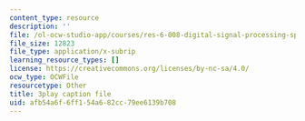 ```yaml
---
content_type: resource
description: ''
file: /ol-ocw-studio-app/courses/res-6-008-digital-signal-processing-spring-2011/afb54a6f6ff154a682cc79ee6139b708_OQNR099y8mM.vtt
file_size: 12823
file_type: application/x-subrip
learning_resource_types: []
license: https://creativecommons.org/licenses/by-nc-sa/4.0/
ocw_type: OCWFile
resourcetype: Other
title: 3play caption file
uid: afb54a6f-6ff1-54a6-82cc-79ee6139b708
---
```

